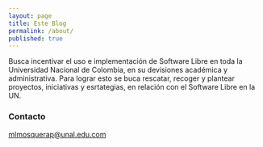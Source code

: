 ```yaml
---
layout: page
title: Este Blog
permalink: /about/
published: true
---
```



Busca incentivar el uso e implementación de Software Libre en toda la Universidad Nacional de Colombia, en su devisiones académica y administrativa. Para lograr esto se buca rescatar, recoger y plantear proyectos, iniciativas y esrtategias, en relación con el Software Libre en la UN.

### Contacto

[mlmosquerap@unal.edu.com](mailto:mlmosquerap@unal.edu.co)
